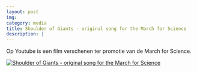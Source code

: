 ```yaml
---
layout: post
img: 
category: media
title: Shoulder of Giants - original song for the March for Science 
description: |
---
```

  Op Youtube is een film verschenen ter promotie van de March for Science.

[![Shoulder of Giants - original song for the March for Science](http://img.youtube.com/vi/3h8CW3WE8I8/0.jpg)](http://www.youtube.com/watch?v=3h8CW3WE8I8 "Shoulder of Giants - original song for the March for Science")
